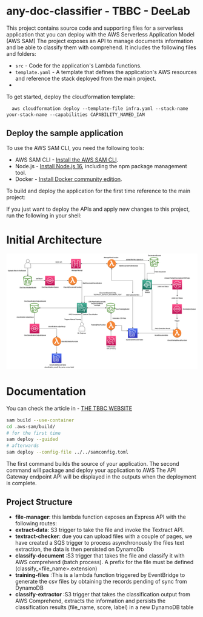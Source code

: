 # any-doc-classifier - TBBC - DeeLab

This project contains source code and supporting files for a serverless application that you can deploy with the AWS Serverless Application Model (AWS SAM) 
The project exposes an API to manage documents information and be able to classify them with comprehend. It includes the following files and folders:

- `src` - Code for the application's Lambda functions.
- `template.yaml` - A template that defines the application's AWS resources and reference the stack deployed from the main project. 
- 
To get started, deploy the cloudformation template:
```
  aws cloudformation deploy --template-file infra.yaml --stack-name your-stack-name --capabilities CAPABILITY_NAMED_IAM
```

## Deploy the sample application

To use the AWS SAM CLI, you need the following tools:

* AWS SAM CLI - [Install the AWS SAM CLI](https://docs.aws.amazon.com/serverless-application-model/latest/developerguide/serverless-sam-cli-install.html).
* Node.js - [Install Node.js 16](https://nodejs.org/en/), including the npm package management tool.
* Docker - [Install Docker community edition](https://hub.docker.com/search/?type=edition&offering=community).

To build and deploy the application for the first time reference to the main project: 

If you just want to deploy the APIs and apply new changes to this project, run the following in your shell:

# Initial Architecture 

![plot](./aws_classification_arch.drawio.png)

# Documentation 
You can check the article in  - [THE TBBC WEBSITE](https://tbbc.ai)


```bash
sam build --use-container 
cd .aws-sam/build/
# for the first time 
sam deploy --guided 
# afterwards  
sam deploy --config-file ../../samconfig.toml
```

The first command builds the source of your application. The second command will package and deploy your application to AWS
The API Gateway endpoint API will be displayed in the outputs when the deployment is complete.

## Project Structure 

* **file-manager**: this lambda function exposes an Express API with the following routes:
* **extract-data**: S3 trigger to take the file and invoke the Textract API. 
* **textract-checker**: due you can upload files with a couple of pages, we have created a SQS trigger to process asynchronously the files text extraction, the data is then persisted on DynamoDb
* **classify-document** :S3 trigger that takes the file and classify it with AWS comprehend (batch process). A prefix for the file must be defined (classify_<file_name>.extension)
* **training-files** :This is a lambda function triggered by EventBridge to generate the csv files by obtaining the records pending of sync from DynamoDB 
* **classify-extractor** :S3 trigger that takes the classification output from AWS Comprehend, extracts the information and persists the classification results (file_name, score, label) in a new DynamoDB table 
